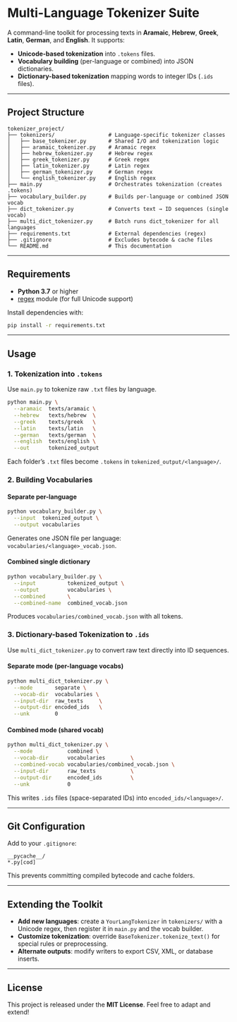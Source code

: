 # Multi-Language Tokenizer Suite

A command-line toolkit for processing texts in **Aramaic**, **Hebrew**, **Greek**, **Latin**, **German**, and **English**. It supports:

- **Unicode-based tokenization** into `.tokens` files.
- **Vocabulary building** (per-language or combined) into JSON dictionaries.
- **Dictionary-based tokenization** mapping words to integer IDs (`.ids` files).

---

## Project Structure

```
tokenizer_project/
├── tokenizers/                 # Language-specific tokenizer classes
│   ├── base_tokenizer.py       # Shared I/O and tokenization logic
│   ├── aramaic_tokenizer.py    # Aramaic regex
│   ├── hebrew_tokenizer.py     # Hebrew regex
│   ├── greek_tokenizer.py      # Greek regex
│   ├── latin_tokenizer.py      # Latin regex
│   ├── german_tokenizer.py     # German regex
│   └── english_tokenizer.py    # English regex
├── main.py                     # Orchestrates tokenization (creates .tokens)
├── vocabulary_builder.py       # Builds per-language or combined JSON vocab
├── dict_tokenizer.py           # Converts text → ID sequences (single vocab)
├── multi_dict_tokenizer.py     # Batch runs dict_tokenizer for all languages
├── requirements.txt            # External dependencies (regex)
├── .gitignore                  # Excludes bytecode & cache files
└── README.md                   # This documentation
```

---

## Requirements

- **Python 3.7** or higher
- [regex](https://pypi.org/project/regex/) module (for full Unicode support)

Install dependencies with:

```bash
pip install -r requirements.txt
```

---

## Usage

### 1. Tokenization into `.tokens`

Use `main.py` to tokenize raw `.txt` files by language.

```bash
python main.py \
  --aramaic  texts/aramaic \
  --hebrew   texts/hebrew  \
  --greek    texts/greek   \
  --latin    texts/latin   \
  --german   texts/german  \
  --english  texts/english \
  --out      tokenized_output
```

Each folder’s `.txt` files become `.tokens` in `tokenized_output/<language>/`.

### 2. Building Vocabularies

#### Separate per-language

```bash
python vocabulary_builder.py \
  --input  tokenized_output \
  --output vocabularies
```

Generates one JSON file per language: `vocabularies/<language>_vocab.json`.

#### Combined single dictionary

```bash
python vocabulary_builder.py \
  --input          tokenized_output \
  --output         vocabularies \
  --combined       \
  --combined-name  combined_vocab.json
```

Produces `vocabularies/combined_vocab.json` with all tokens.

### 3. Dictionary-based Tokenization to `.ids`

Use `multi_dict_tokenizer.py` to convert raw text directly into ID sequences.

#### Separate mode (per-language vocabs)

```bash
python multi_dict_tokenizer.py \
  --mode       separate \
  --vocab-dir  vocabularies \
  --input-dir  raw_texts     \
  --output-dir encoded_ids   \
  --unk        0
```

#### Combined mode (shared vocab)

```bash
python multi_dict_tokenizer.py \
  --mode           combined \
  --vocab-dir      vocabularies        \
  --combined-vocab vocabularies/combined_vocab.json \
  --input-dir      raw_texts           \
  --output-dir     encoded_ids         \
  --unk            0
```

This writes `.ids` files (space-separated IDs) into `encoded_ids/<language>/`.

---

## Git Configuration

Add to your `.gitignore`:

```
__pycache__/
*.py[cod]
```

This prevents committing compiled bytecode and cache folders.

---

## Extending the Toolkit

- **Add new languages**: create a `YourLangTokenizer` in `tokenizers/` with a Unicode regex, then register it in `main.py` and the vocab builder.
- **Customize tokenization**: override `BaseTokenizer.tokenize_text()` for special rules or preprocessing.
- **Alternate outputs**: modify writers to export CSV, XML, or database inserts.

---

## License

This project is released under the **MIT License**. Feel free to adapt and extend!

